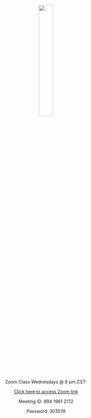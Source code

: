 
<html lang="en">
<head>
    <meta charset="UTF-8">
    <meta name="viewport" content="width=device-width, initial-scale=1.0">
    <title>Responsive Image</title>
    <style>
        .responsive-image {
            width: 30%;
        }
        @media only screen and (max-width: 600px) {
            .responsive-image {
                width: 80%; /* Adjust the width for mobile devices */
            }
        }
    </style>
</head>
<body>
    <p align="center">
        <img src="https://raw.githubusercontent.com/jkimOTD/jkimOTD.github.io/master/assets/images/weekly%20schedule%20final.png" class="responsive-image">
    </p>
</body>
</html>

<div style="text-align: center;">

Zoom Class Wednesdays @ 8 pm CST: <br>

<a href="https://us06web.zoom.us/j/89419612172?pwd=mK72vVSfB6S8BzMqkREmAzXUJy5Bqv.1">Click here to access Zoom link</a> <br>

Meeting ID: 894 1961 2172 <br>

Password: 303578 <br>
</div>
